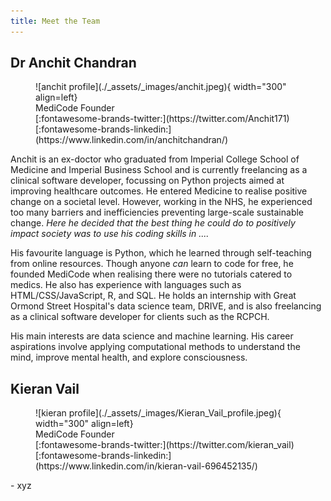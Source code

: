```yaml
---
title: Meet the Team
---
```


## Dr Anchit Chandran

<figure markdown>
  ![anchit profile](./_assets/_images/anchit.jpeg){ width="300" align=left}
  <figcaption>MediCode Founder</figcaption>[:fontawesome-brands-twitter:](https://twitter.com/Anchit171) [:fontawesome-brands-linkedin:](https://www.linkedin.com/in/anchitchandran/)
</figure>



Anchit is an ex-doctor who graduated from Imperial College School of Medicine and Imperial Business School and is currently freelancing as a clinical software developer, focussing on Python projects aimed at improving healthcare outcomes. He entered  Medicine to realise positive change on a societal level. However, working in the NHS, he experienced too many barriers and inefficiencies preventing large-scale sustainable change. *Here he decided that the best thing he could do to positively impact society was to use his coding skills in ....*

His favourite language is Python, which he learned through self-teaching from online resources. Though anyone *can* learn to code for free, he founded MediCode when realising there were no tutorials catered to medics. He also has experience with languages such as HTML/CSS/JavaScript, R, and SQL. He holds an internship with Great Ormond Street Hospital's data science team, DRIVE, and is also freelancing as a clinical software developer for clients such as the RCPCH.

His main interests are data science and machine learning. His career aspirations involve applying computational methods to understand the mind, improve mental health, and explore consciousness.

## Kieran Vail

<figure markdown>
  ![kieran profile](./_assets/_images/Kieran_Vail_profile.jpeg){ width="300" align=left}
  <figcaption>MediCode Founder</figcaption>[:fontawesome-brands-twitter:](https://twitter.com/kieran_vail) [:fontawesome-brands-linkedin:](https://www.linkedin.com/in/kieran-vail-696452135/)
</figure>
- xyz
